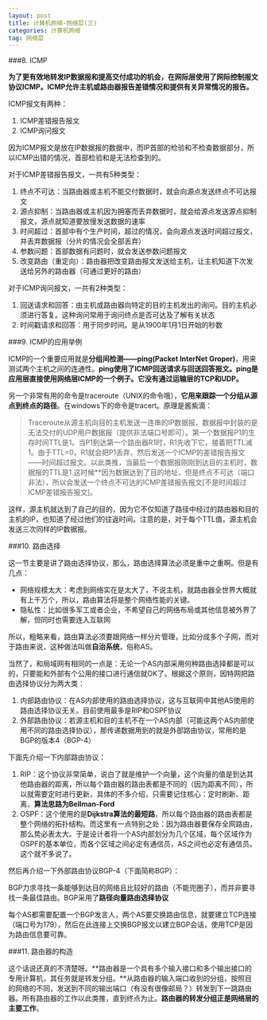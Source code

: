 ```yaml
---
layout: post
title: 计算机网络-网络层(三)
categories: 计算机网络
tag: 网络层
---
```


###8. ICMP

**为了更有效地转发IP数据报和提高交付成功的机会，在网际层使用了网际控制报文协议ICMP。ICMP允许主机或路由器报告差错情况和提供有关异常情况的报告。**

ICMP报文有两种：

1. ICMP差错报告报文
2. ICMP询问报文

因为ICMP报文是放在IP数据报的数据中，而IP首部的检验和不检查数据部分，所以ICMP出错的情况，首部检验和是无法检查到的。

对于ICMP差错报告报文，一共有5种类型：

1. 终点不可达：当路由器或主机不能交付数据时，就会向源点发送终点不可达报文
2. 源点抑制：当路由器或主机因为拥塞而丢弃数据时，就会给源点发送源点抑制报文，源点就知道要放慢发送数据的速率
3. 时间超过：首部中有个生产时间，超过的情况，会向源点发送时间超过报文，并丢弃数据报（分片的情况会全部丢弃）
4. 参数问题：首部数据有问题时，就会发送参数问题报文
5. 改变路由（重定向）：路由器把改变路由报文发送给主机，让主机知道下次发送给另外的路由器（可通过更好的路由）

对于ICMP询问报文，一共有2种类型：

1. 回送请求和回答：由主机或路由器向特定的目的主机发出的询问。目的主机必须进行答复。这种询问常用于询问终点是否可达及了解有关状态
2. 时间戳请求和回答：用于同步时间。是从1900年1月1日开始的秒数

###9. ICMP的应用举例

ICMP的一个重要应用就是**分组间检测——ping(Packet InterNet Groper)**，用来测试两个主机之间的连通性。**ping使用了ICMP回送请求与回送回答报文。ping是应用层直接使用网络层ICMP的一个例子。它没有通过运输层的TCP和UDP。**

另一个非常有用的命令是traceroute（UNIX的命令哦），**它用来跟踪一个分组从源点到终点的路径**。在windows下的命令是tracert。原理是酱紫滴：

> Traceroute从源主机向目的主机发送一连串的IP数据报，数据报中封装的是无法交付的UDP用户数据报（提供非法端口号即可）。第一个数据报P1的生存时间TTL是1。当P1到达第一个路由器R1时，R1先收下它，接着把TTL减1。由于TTL=0，R1就会把P1丢弃，然后发送一个ICMP的差错报告报文——时间超过报文。以此类推，当最后一个数据报刚刚到达目的主机时，数据报的TTL是1.这时候**因为数据达到了目的地址，但是终点不可达（端口非法），所以会发送一个终点不可达的ICMP差错报告报文[不是时间超过ICMP差错报告报文]。

这样，源主机就达到了自己的目的，因为它不仅知道了路径中经过的路由器和目的主机的IP，也知道了经过他们的往返时间。注意的是，对于每个TTL值，源主机会发送三次同样的IP数据报。

###10. 路由选择

这一节主要是讲了路由选择协议，那么，路由选择算法必须是重中之重啊。但是有几点：

* 网络规模太大：考虑到网络实在是太大了，不说主机，就路由器全世界大概就有上千万个，所以，路由算法将是整个网络性能的关键。
* 隐私性：比如很多军工或者企业，不希望自己的网络布局或其他信息被外界了解，但同时也需要连入互联网

所以，粗略来看，路由算法必须要跟网络一样分片管理，比如分成多个子网，而对于路由来说，这种做法叫做**自治系统**，俗称AS。

当然了，和局域网有相同的一点是：无论一个AS内部采用何种路由选择都是可以的，只要能和外部有个公用的接口进行通信就OK了。根据这个原则，因特网把路由选择协议分为两大类：

1. 内部路由协议：在AS内部使用的路由选择协议，这与互联网中其他AS使用的路由选择协议无关。目前使用最多是RIP和OSPF协议
2. 外部路由协议：若源主机和目的主机不在一个AS内部（可能这两个AS内部使用不同的路由选择协议），那传递数据用到的就是外部路由协议，常用的是BGP的版本4（BGP-4）

下面先介绍一下内部路由协议：

1. RIP：这个协议非常简单，说白了就是维护一个向量，这个向量的值是到达其他路由器的距离，所以每个路由器的路由表都是不同的（因为距离不同），所以就需要定时进行更新，具体的不多介绍，只需要记住核心：定时刷新、距离，**算法思路为Bellman-Ford**
2. OSPF：这个使用的是**Dijkstra算法的最短路**，所以每个路由器的路由表都是整个网络的拓扑结构。而这里有一点特别之处：因为路由器要保存全网路由，那么势必表太大。于是设计者将一个AS内部划分为几个区域，每个区域作为OSPF的基本单位，而各个区域之间必定有通信员，AS之间也必定有通信员。这个就不多说了。

然后再介绍一下外部路由协议BGP-4（下面简称BGP）：

BGP力求寻找一条能够到达目的网络且比较好的路由（不能兜圈子），而并非要寻找一条最佳路由。BGP采用了**路径向量路由选择协议**

每个AS都需要配置一个BGP发言人，两个AS要交换路由信息，就要建立TCP连接（端口号为179），然后在此连接上交换BGP报文以建立BGP会话，使用TCP是因为路由信息要可靠。

###11. 路由器的构造

这个话说还真的不清楚呀。**路由器是一个具有多个输入接口和多个输出接口的专用计算机，其任务就是转发分组。**从路由器的输入端口收到的分组，按照目的网络的不同，发送到不同的输出端口（有没有很像邮局？）转发到下一跳路由器。所有路由器的工作以此类推，直到终点为止。**路由器的转发分组正是网络层的主要工作**。

